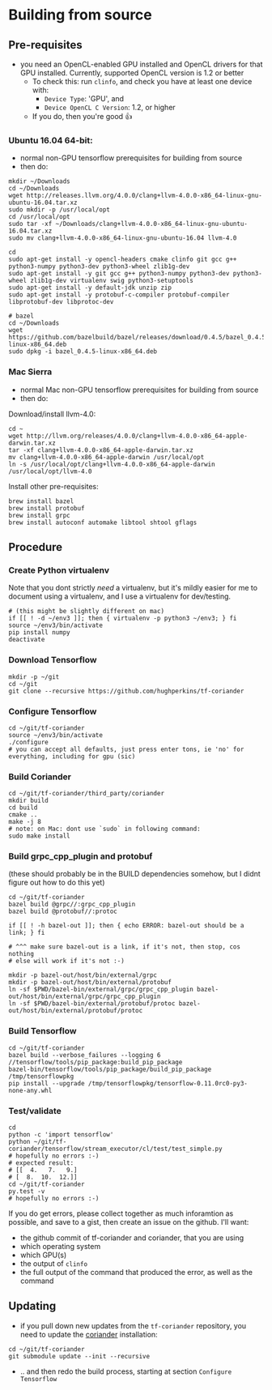 # Building from source

## Pre-requisites

- you need an OpenCL-enabled GPU installed and OpenCL drivers for that GPU installed.  Currently, supported OpenCL version is 1.2 or better
  - To check this: run `clinfo`, and check you have at least one device with:
    - `Device Type`: 'GPU', and
    - `Device OpenCL C Version`: 1.2, or higher
  - If you do, then you're good :+1:

### Ubuntu 16.04 64-bit:

- normal non-GPU tensorflow prerequisites for building from source
- then do:
```
mkdir ~/Downloads
cd ~/Downloads
wget http://releases.llvm.org/4.0.0/clang+llvm-4.0.0-x86_64-linux-gnu-ubuntu-16.04.tar.xz
sudo mkdir -p /usr/local/opt
cd /usr/local/opt
sudo tar -xf ~/Downloads/clang+llvm-4.0.0-x86_64-linux-gnu-ubuntu-16.04.tar.xz
sudo mv clang+llvm-4.0.0-x86_64-linux-gnu-ubuntu-16.04 llvm-4.0

cd
sudo apt-get install -y opencl-headers cmake clinfo git gcc g++ python3-numpy python3-dev python3-wheel zlib1g-dev
sudo apt-get install -y git gcc g++ python3-numpy python3-dev python3-wheel zlib1g-dev virtualenv swig python3-setuptools
sudo apt-get install -y default-jdk unzip zip
sudo apt-get install -y protobuf-c-compiler protobuf-compiler libprotobuf-dev libprotoc-dev

# bazel
cd ~/Downloads
wget https://github.com/bazelbuild/bazel/releases/download/0.4.5/bazel_0.4.5-linux-x86_64.deb
sudo dpkg -i bazel_0.4.5-linux-x86_64.deb
```

### Mac Sierra

- normal Mac non-GPU tensorflow prerequisites for building from source
- then do:

Download/install llvm-4.0:
```
cd ~
wget http://llvm.org/releases/4.0.0/clang+llvm-4.0.0-x86_64-apple-darwin.tar.xz
tar -xf clang+llvm-4.0.0-x86_64-apple-darwin.tar.xz
mv clang+llvm-4.0.0-x86_64-apple-darwin /usr/local/opt
ln -s /usr/local/opt/clang+llvm-4.0.0-x86_64-apple-darwin /usr/local/opt/llvm-4.0
```

Install other pre-requisites:
```
brew install bazel
brew install protobuf
brew install grpc
brew install autoconf automake libtool shtool gflags
```

## Procedure

### Create Python virtualenv

Note that you dont strictly *need* a virtualenv, but it's mildly easier for me to document using a virtualenv, and I use a virtualenv for dev/testing.

```
# (this might be slightly different on mac)
if [[ ! -d ~/env3 ]]; then { virtualenv -p python3 ~/env3; } fi
source ~/env3/bin/activate
pip install numpy
deactivate
```

### Download Tensorflow

```
mkdir -p ~/git
cd ~/git
git clone --recursive https://github.com/hughperkins/tf-coriander
```

### Configure Tensorflow

```
cd ~/git/tf-coriander
source ~/env3/bin/activate
./configure
# you can accept all defaults, just press enter tons, ie 'no' for everything, including for gpu (sic)
```

### Build Coriander

```
cd ~/git/tf-coriander/third_party/coriander
mkdir build
cd build
cmake ..
make -j 8
# note: on Mac: dont use `sudo` in following command:
sudo make install
```

### Build grpc_cpp_plugin and protobuf

(these should probably be in the BUILD dependencies somehow, but I didnt figure out how to do this yet)
```
cd ~/git/tf-coriander
bazel build @grpc//:grpc_cpp_plugin
bazel build @protobuf//:protoc

if [[ ! -h bazel-out ]]; then { echo ERROR: bazel-out should be a link; } fi

# ^^^ make sure bazel-out is a link, if it's not, then stop, cos nothing
# else will work if it's not :-)

mkdir -p bazel-out/host/bin/external/grpc
mkdir -p bazel-out/host/bin/external/protobuf
ln -sf $PWD/bazel-bin/external/grpc/grpc_cpp_plugin bazel-out/host/bin/external/grpc/grpc_cpp_plugin
ln -sf $PWD/bazel-bin/external/protobuf/protoc bazel-out/host/bin/external/protobuf/protoc
```

### Build Tensorflow

```
cd ~/git/tf-coriander
bazel build --verbose_failures --logging 6 //tensorflow/tools/pip_package:build_pip_package
bazel-bin/tensorflow/tools/pip_package/build_pip_package /tmp/tensorflowpkg
pip install --upgrade /tmp/tensorflowpkg/tensorflow-0.11.0rc0-py3-none-any.whl
```

### Test/validate

```
cd
python -c 'import tensorflow'
python ~/git/tf-coriander/tensorflow/stream_executor/cl/test/test_simple.py
# hopefully no errors :-)
# expected result:
# [[  4.   7.   9.]
# [  8.  10.  12.]]
cd ~/git/tf-coriander
py.test -v
# hopefully no errors :-)
```

If you do get errors, please collect together as much inforamtion as possible, and save to a gist, then create an issue on the github.  I'll want:
  - the github commit of tf-coriander and coriander, that you are using
  - which operating system
  - which GPU(s)
  - the output of `clinfo`
  - the full output of the command that produced the error, as well as the command

## Updating

- if you pull down new updates from the `tf-coriander` repository, you need to update the [coriander](https://github.com/hughperkins/coriander) installation:
```
cd ~/git/tf-coriander
git submodule update --init --recursive
```
- .. and then redo the build process, starting at section `Configure Tensorflow`
